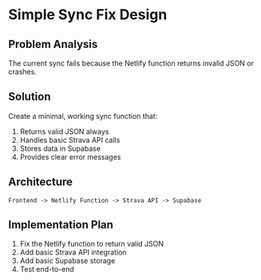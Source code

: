 # Simple Sync Fix Design

## Problem Analysis
The current sync fails because the Netlify function returns invalid JSON or crashes.

## Solution
Create a minimal, working sync function that:
1. Returns valid JSON always
2. Handles basic Strava API calls
3. Stores data in Supabase
4. Provides clear error messages

## Architecture
```
Frontend -> Netlify Function -> Strava API -> Supabase
```

## Implementation Plan
1. Fix the Netlify function to return valid JSON
2. Add basic Strava API integration
3. Add basic Supabase storage
4. Test end-to-end